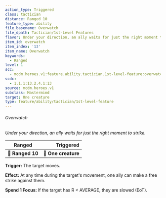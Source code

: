 ```yaml
---
action_type: Triggered
class: tactician
distance: Ranged 10
feature_type: ability
file_basename: Overwatch
file_dpath: Tactician/1st-Level Features
flavor: Under your direction, an ally waits for just the right moment to strike.
item_id: overwatch
item_index: '13'
item_name: Overwatch
keywords:
  - Ranged
level: 1
scc:
  - mcdm.heroes.v1:feature.ability.tactician.1st-level-feature:overwatch
scdc:
  - 1.1.1:13.2.4.1:13
source: mcdm.heroes.v1
subclass: Mastermind
target: One creature
type: feature/ability/tactician/1st-level-feature
---
```


###### Overwatch

*Under your direction, an ally waits for just the right moment to strike.*

| **Ranged**       |       **Triggered** |
| ---------------- | ------------------: |
| **📏 Ranged 10** | **🎯 One creature** |

**Trigger:** The target moves.

**Effect:** At any time during the target's movement, one ally can make a free strike against them.

**Spend 1 Focus:** If the target has R < AVERAGE, they are slowed (EoT).
